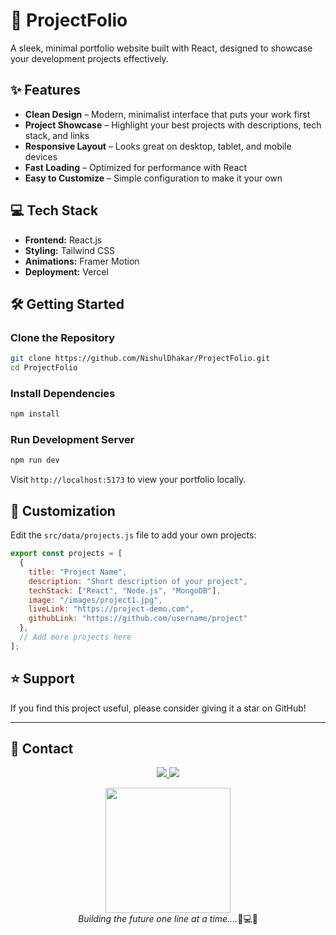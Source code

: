 # 🚀 ProjectFolio

A sleek, minimal portfolio website built with React, designed to showcase your development projects effectively.

## ✨ Features

* **Clean Design** – Modern, minimalist interface that puts your work first
* **Project Showcase** – Highlight your best projects with descriptions, tech stack, and links
* **Responsive Layout** – Looks great on desktop, tablet, and mobile devices
* **Fast Loading** – Optimized for performance with React
* **Easy to Customize** – Simple configuration to make it your own

## 💻 Tech Stack

* **Frontend:** React.js
* **Styling:** Tailwind CSS
* **Animations:** Framer Motion
* **Deployment:** Vercel

## 🛠️ Getting Started

### Clone the Repository

```bash
git clone https://github.com/NishulDhakar/ProjectFolio.git
cd ProjectFolio
```

### Install Dependencies

```bash
npm install
```

### Run Development Server

```bash
npm run dev
```

Visit `http://localhost:5173` to view your portfolio locally.

## 🔧 Customization

Edit the `src/data/projects.js` file to add your own projects:

```javascript
export const projects = [
  {
    title: "Project Name",
    description: "Short description of your project",
    techStack: ["React", "Node.js", "MongoDB"],
    image: "/images/project1.jpg",
    liveLink: "https://project-demo.com",
    githubLink: "https://github.com/username/project"
  },
  // Add more projects here
];
```

## ⭐ Support

If you find this project useful, please consider giving it a star on GitHub!

<!-- ## 📄 License

This project is available under the MIT License. -->

---

## 🌠 Contact

<p align="center">
  <a href="https://twitter.com/Nishuldhakar">
    <img src="https://img.shields.io/badge/Twitter-1DA1F2?style=for-the-badge&logo=twitter&logoColor=white">
  </a>
  
  <a href="https://www.linkedin.com/in/nishuldhakar">
    <img src="https://img.shields.io/badge/LinkedIn-0077B5?style=for-the-badge&logo=linkedin&logoColor=white">
</a>
</p>

<p align="center">
  <img src="https://media.giphy.com/media/xUA7bdpLxQhsSQdyog/giphy.gif" width="200">
  <br>
  <em>Building the future one line at a time....</em>🚀💻✨
</p>

